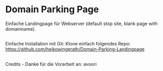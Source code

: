 Domain Parking Page
=============
Einfache Landingpage für Webserver (default stop site, blank page with domainname).

##
Einfache Installation mit Git:
Klone einfach folgendes Repo: https://github.com/heikowingerath/Domain-Parking-Landingpage



##
Credits - Danke für die Vorarbeit an:
avoori
